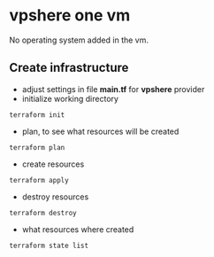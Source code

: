 # vpshere one vm
No operating system added in the vm.

## Create infrastructure
- adjust settings in file __main.tf__ for __vpshere__ provider
- initialize working directory
```
terraform init
```
- plan, to see what resources will be created
```
terraform plan
```

- create resources
```
terraform apply
```

- destroy resources
```
terraform destroy
```

- what resources where created
```
terraform state list
```
